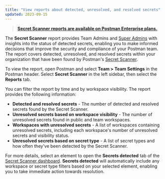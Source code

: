 ```yaml
---
title: "View reports about detected, unresolved, and resolved secrets"
updated: 2023-09-15
---
```


> **[Secret Scanner reports are available on Postman Enterprise plans.](https://www.postman.com/pricing/)**

The **Secret Scanner** report provides Team Admins and [Super Admins](/docs/collaborating-in-postman/roles-and-permissions/#team-roles) with insights into the status of detected secrets, enabling you to make informed decisions that improve the security and compliance of your Postman team. The report covers detected, unresolved, and resolved secrets within your organization that have been found by Postman's [Secret Scanner](/docs/administration/managing-your-team/secret-scanner/).

To view the report, open Postman and select **Team > Team Settings** in the Postman header. Select **Secret Scanner** in the left sidebar, then select the **Reports** tab.

You can filter the report by time and by workspace visibility. The report provides the following information:

* **Detected and resolved secrets** - The number of detected and resolved secrets found by the Secret Scanner.
* **Unresolved secrets based on workspace visibility** - The number of unresolved secrets found in public and team workspaces.
* **Workspaces with unresolved secrets** - A list of workspaces containing unresolved secrets, including each workspace's number of unresolved secrets and visibility status.
* **Unresolved secrets based on secret type** - A list of secret types and how often they've been detected by the Secret Scanner.

For more details, select an element to open the **Secrets detected** tab of the [Secret Scanner dashboard](https://go.postman.co/settings/team/secret-scanner/findings). **Secrets detected** will automatically include any workspace or secret type filters based on your selected element, enabling you to take immediate action towards resolution.
